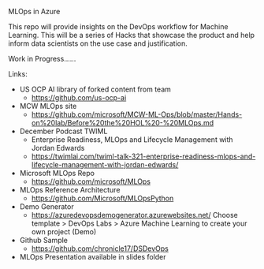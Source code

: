 MLOps  in Azure

This repo will provide insights on the DevOps workflow for Machine Learning.  This will be a series of Hacks that showcase the product and help inform data scientists on the use case and justification.

Work in Progress......

Links:
* US OCP AI library of forked content from team
  * https://github.com/us-ocp-ai
* MCW MLOps site
  * https://github.com/microsoft/MCW-ML-Ops/blob/master/Hands-on%20lab/Before%20the%20HOL%20-%20MLOps.md
* December Podcast TWIML
  * Enterprise Readiness, MLOps and Lifecycle Management with Jordan Edwards 
  * https://twimlai.com/twiml-talk-321-enterprise-readiness-mlops-and-lifecycle-management-with-jordan-edwards/
* Microsoft MLOps Repo
  * https://github.com/microsoft/MLOps
* MLOps Reference Architecture
  * https://github.com/Microsoft/MLOpsPython
* Demo Generator   
  * https://azuredevopsdemogenerator.azurewebsites.net/
    Choose template > DevOps Labs > Azure Machine Learning to create your own project (Demo)
* Github Sample
  * https://github.com/chronicle17/DSDevOps
* MLOps Presentation available in slides folder
